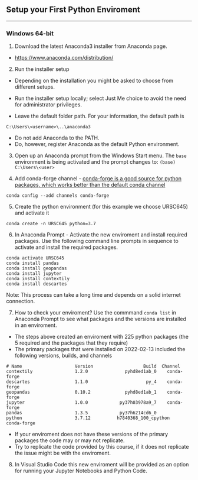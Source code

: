 ## Setup your First Python Enviroment
---

### Windows 64-bit

1. Download the latest Anaconda3 installer from Anaconda page.

- https://www.anaconda.com/distribution/

2. Run the installer setup
- Depending on the installation you might be asked to choose from different setups.

- Run the installer setup locally; select Just Me choice to avoid the need for administrator privileges.

- Leave the default folder path. For your information, the default path is

```
C:\Users\<username>\..\anaconda3
```

- Do not add Anaconda to the PATH. 
- Do, however, register Anaconda as the default Python environment.

3. Open up an Anaconda prompt from the Windows Start menu. The `base` environment is being activated and the prompt changes to: `(base) C:\Users\<user>`

4. Add conda-forge channel - [conda-forge is a good source for python packages, which works better than the default conda channel](https://conda-forge.org/docs/user/introduction.html#:~:text=Conda%2Dforge%20is%20a%20community,by%20our%20conda%2Dforge%20organization.)
```
conda config --add channels conda-forge
```

5. Create the python environment (for this example we choose URSC645) and activate it

```
conda create -n URSC645 python=3.7
```

6. In Anaconda Prompt - Activate the new enviroment and install required packages. Use the following command line prompts in sequence to activate and install the required packages.

```
conda activate URSC645
conda install pandas
conda install geopandas
conda install jupyter
conda install contextily
conda install descartes
```
Note: This process can take a long time and depends on a solid internet connection.

7. How to check your enviroment? Use the commmand `conda list` in Anaconda Prompt to see what packages and the versions are installed in an enviroment.
- The steps above created an enviroment with 225 python packages (the 5 required and the packages that they require)
- The primary packages that were installed on 2022-02-13 included the following versions, builds, and channels
```
# Name                    Version                   Build  Channel
contextily                1.2.0              pyhd8ed1ab_0    conda-forge
descartes                 1.1.0                      py_4    conda-forge
geopandas                 0.10.2             pyhd8ed1ab_1    conda-forge
jupyter                   1.0.0            py37h03978a9_7    conda-forge
pandas                    1.3.5            py37h6214cd6_0
python                    3.7.12          h7840368_100_cpython    conda-forge
```
- If your enviroment does not have these versions of the primary packages the code may or may not replicate. 
- Try to replicate the code provided by this course, if it does not replicate the issue might be with the enviroment.

8. In Visual Studio Code this new enviroment will be provided as an option for running your Jupyter Notebooks and Python Code.
